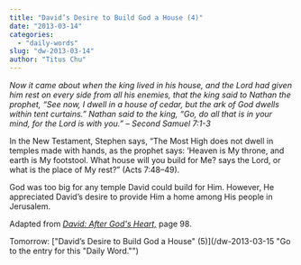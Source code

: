 ```yaml
---
title: "David’s Desire to Build God a House (4)"
date: "2013-03-14"
categories: 
  - "daily-words"
slug: "dw-2013-03-14"
author: "Titus Chu"
---
```


_Now it came about when the king lived in his house, and the Lord had given him rest on every side from all his enemies, that the king said to Nathan the prophet, “See now, I dwell in a house of cedar, but the ark of God dwells within tent curtains.” Nathan said to the king, “Go, do all that is in your mind, for the Lord is with you.” – Second Samuel 7:1-3_

In the New Testament, Stephen says, “The Most High does not dwell in temples made with hands, as the prophet says: ‘Heaven is My throne, and earth is My footstool. What house will you build for Me? says the Lord, or what is the place of My rest?” (Acts 7:48–49).

God was too big for any temple David could build for Him. However, He appreciated David’s desire to provide Him a home among His people in Jerusalem.

Adapted from _[David: After God's Heart,](/book-david "Go to the listing for this book.")_ page 98.

Tomorrow: ["David’s Desire to Build God a House" (5)](/dw-2013-03-15 "Go to the entry for this "Daily Word."")

